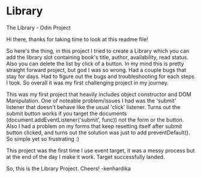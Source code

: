 # Library
The Library - Odin Project

Hi there, thanks for taking time to look at this readme file!

So here's the thing, in this project I tried to create a Library which you can add the library slot containing book's title, author, availability, read status. Also you can delete the list by click of a button. In my mind this is pretty straight forward project, but god I was so wrong. Had a couple bugs that stay for days. Had to figure out the bugs and troubleshooting for each steps I took. So overall it was my first challenging project in my journey.

This was my first project that heavily includes object constructor and DOM Manipulation. One of noteable problem/issues I had was the 'submit' listener that doesn't behave like the usual 'click' listener. Turns out the submit button works if you target the documents (document.addEventListener('submit', func)) not the form or the button. Also I had a problem on my forms that keep resetting itself after submit button clicked, and turns out the solution was just to add preventDefault(). So simple yet so frustrating :)

This project was the first time I use event target, it was a messy process but at the end of the day I make it work. Target successfully landed.

So, this is the Library Project.
Cheers! 
-kenhardika
